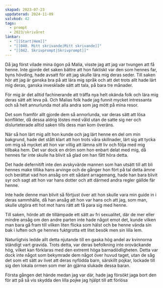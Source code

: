 ```yaml
---
skapad: 2023-07-23
uppdaterad: 2024-11-09
valvkod: 42
tags:
  - prompt
  - 2023/skrivåret
länkar:
  - "[[Start|Hem]]"
  - "[[040. Mitt skrivande|Mitt skrivande]]"
  - "[[042. Skrivprompt|Skrivprompt]]"
---
```

Då jag först vilade mina ögon på Malia, visste jag att jag var tvungen att få henne. Inte gjorde det saken bättre att hon faktiskt var den som hennes far, byns hövding, hade avsatt för att jag skulle lära mig deras seder. Till saken hör att jag är ganska bra på att lära mig språk och att det trots allt hade lärt mig deras, ganska invesklade sätt att tala, på bara tre månader.

För mig är det alltid fachinerande att träffa nya helt okända folk och lära mig deras sätt att leva på. Och Malias folk hade jag funnit mycket intressanta och så helt annurlunda mot alla andra som jag mött på mina resor.

Det som framför allt gjorde dem så annorlunda, var deras sätt att lösa konflikter, då dessa aldrig löstes med våld utan de satte sig ner och dislurteterade alltid saken tills dess man kom överäns.

När så hon lärt mig allt hon kunde och jag lärt henne en del om min bakgrund, hade det stått klart att hon trots våra skillnader, lärt sig att tycka om mig så mycket att hon var villig att lämna sitt liv och följa med mig tillbaka hem. Det var dock en dröm som hon enbart delat med mig, då hennes far inte skulle ha blivit så glad om han fått höra detta.

Det hade defernitift inte den avskyvärde mannen som han utsätt till att bli hennes make tillika hans arvinge och de gånger hon fört på tal detta ämne och berättat vad hon ansåg om ett sådant arragemang, hade han bara blivit syr och sagt att hon var hans dotter och att därmed andra regler gällde fär henne.

Inte hade denne man blivit så förtjust över att hon skulle vara min guide in i deras sammhälle, då han ansåg att hon var hans och att jag, som man, skulle utgöra ett hot mot hans rätt att få para sig med henne. 

Till saken, hörde att de tillämpade ett sätt av fri sexualitet, där de mer eller mindre ansåg om den andre parten inte hade något emot det, kunde vilken man bara gå fram till vilken liten flicka som hälst och be henne vända sin bak i luften och ge hennes fuktgrotta ett litet besök men sin lilla lem.

Naturligtvis ledde allt detta njutande till en gaska hög andel av kvinnorna ständigt vart gravida. Trots detta, var deras befolkning inte oroväckande hög, vilket kan förklaras med den extremt höga barnadödligheten. Detta var dock inte något som bekymrade dem något över huvud taget, utan de såg det som ett sätt av livet att deras nyfödda barn, särskillt pojkar, lockade till sig den lokala ormen som mer än gjärna slukade dessa baran.

Första gången det hände medan jag var där, hade jag försökt jaga bort den för att på så vis skydda den lilla pojke jag hjälpt till att förlösa